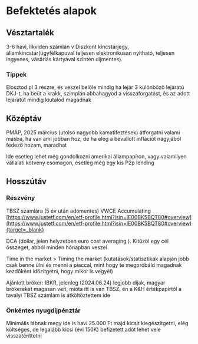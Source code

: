 # Befektetés alapok

## Vésztartalék

3-6 havi, likviden számlán v Diszkont kincstárjegy, államkincstár(ügyfélkapuval teljesen elektronikusan nyitható, teljesen ingyenes, vásárlás kártyával szintén díjmentes). 

### Tippek

Elosztod pl 3 részre, és veszel belőle mindig ha lejár 3 különbőző lejáratú DKJ-t, ha beüt a krakk, szimplán abbahagyod a visszaforgatást, és az adott lejáratút mindig kiutalod magadnak 


## Középtáv

PMÁP, 2025 március (utolsó nagyobb kamatifeztések) átforgatni valami másba, ha van ami jobban hoz, de ha elég a bevallott inflációt nagyjából fedező hozam, maradhat

Ide esetleg lehet még gondolkozni amerikai állampapíron, vagy valamilyen vállalati kötvény csomagon, esetleg még egy kis P2p lending

## Hosszútáv

### Részvény

TBSZ számlára (5 év után adómentes) VWCE Accumulating [https://www.justetf.com/en/etf-profile.html?isin=IE00BK5BQT80#overview](https://www.justetf.com/en/etf-profile.html?isin=IE00BK5BQT80#overview){target=_blank}

DCA (dollar, jelen helyzetben euro cost averaging ). Kitűzöl egy cél összeget, abból minden hónapban veszel. 

Time in the market > Timing the market (kutatások/statisztikák alapján jobb csak benne ülni és menni a piaccal, mint hogy te megpróbáld magadnak kezdőként időzítgetni, hogy mikor is vegyél)

Ajánlott bróker: IBKR, jelenleg (2024.06.24) legjobb díjak, magyar brókereket magasan veri, mióta itt is van TBSZ, én a K&H értékpapírtól a tavalyi TBSZ számlám is átköltöztettem ide

### Önkéntes nyugdíjpénztár

Minimális lábnak megy ide is havi 25.000 Ft majd kicsit kiegészítgetni, elég költséges, de legalább kicsi (évi 150K) befizetett adót lehet vele visszatéríttetni 
